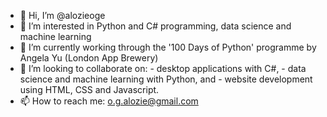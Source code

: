 - 👋 Hi, I’m @alozieoge
- 👀 I’m interested in Python and C# programming, data science and machine learning
- 🌱 I’m currently working through the '100 Days of Python' programme by Angela Yu (London App Brewery)
- 💞️ I’m looking to collaborate on:
      - desktop applications with C#, 
      - data science and machine learning with Python, and 
      - website development using HTML, CSS and Javascript.
- 📫 How to reach me: o.g.alozie@gmail.com

<!---
alozieoge/alozieoge is a ✨ special ✨ repository because its `README.md` (this file) appears on your GitHub profile.
You can click the Preview link to take a look at your changes.
--->
